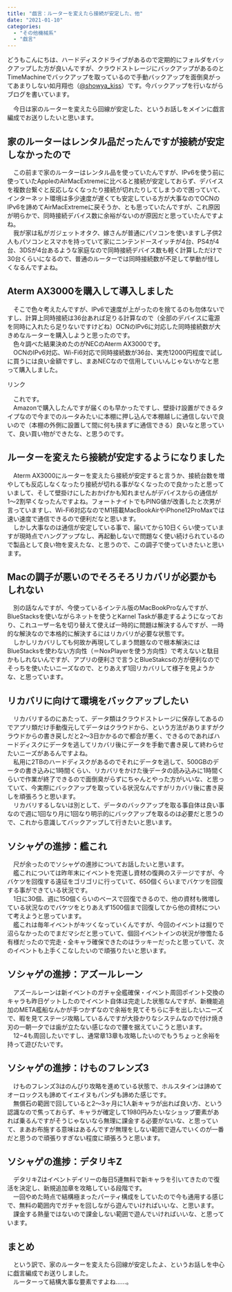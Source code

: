 ```yaml
---
title: "戯言：ルーターを変えたら接続が安定した、他"
date: "2021-01-10"
categories: 
  - "その他機械系"
  - "戯言"
---
```


どうもこんにちは、ハードディスクドライブがあるので定期的にフォルダをバックアップした方が良いんですが、クラウドストレージにバックアップがあるのとTimeMachineでバックアップを取っているので手動バックアップを面倒臭がってあまりしない如月翔也（[@showya\_kiss](http://twitter.com/showya_kiss)）です。今バックアップを行いながらブログを書いています。  
  
　今日は家のルーターを変えたら回線が安定した、というお話しをメインに戯言編成でお送りしたいと思います。  

## 家のルーターはレンタル品だったんですが接続が安定しなかったので

　この前まで家のルーターはレンタル品を使っていたんですが、IPv6を使う前に使っていたAppleのAirMacExtremeに比べると接続が安定しておらず、デバイスを複数台繋ぐと反応しなくなったり接続が切れたりしてしまうので困っていて、インターネット環境は多少速度が遅くても安定している方が大事なのでOCNのIPv6を諦めてAirMacExtremeに戻そうか、とも思っていたんですが、これ原因が明らかで、同時接続デバイス数に余裕がないのが原因だと思っていたんですよね。  
　我が家は私がガジェットオタク、嫁さんが普通にパソコンを使いますし子供2人もパソコンとスマホを持っていて家にニンテンドースイッチが4台、PS4が4台、3DSが4台あるような家庭なので同時接続デバイス数も軽く計算しただけで30台くらいになるので、普通のルーターでは同時接続数が不足して挙動が怪しくなるんですよね。  

## Aterm AX3000を購入して導入しました

　そこで色々考えたんですが、IPv6で速度が上がったのを捨てるのも勿体ないですし、計算上同時接続は36台あれば足りる計算なので（全部のデバイスに電源を同時に入れたら足りないですけどね）OCNのIPv6に対応した同時接続数が大きめなルーターを購入しようと思ったのです。  
　色々調べた結果決めたのがNECのAterm AX3000です。  
　OCNのIPv6対応、Wi-Fi6対応で同時接続数が36台、実売12000円程度で試しに買うには良い金額ですし、まあNECなので信用していいんじゃないかなと思って購入しました。  
<script type="text/javascript">(function(b,c,f,g,a,d,e){b.MoshimoAffiliateObject=a;b[a]=b[a]||function(){arguments.currentScript=c.currentScript||c.scripts[c.scripts.length-2];(b[a].q=b[a].q||[]).push(arguments)};c.getElementById(a)||(d=c.createElement(f),d.src=g,d.id=a,e=c.getElementsByTagName("body")[0],e.appendChild(d))})(window,document,"script","//dn.msmstatic.com/site/cardlink/bundle.js","msmaflink");msmaflink({"n":"NEC 無線LAN Wi-Fi ルーター Wi-Fi 6(11ax)\/AX3000 Atermシリーズ 2ストリーム (5GHz帯 \/ 2.4GHz帯) AM-AX3000HP","b":"Aterm","t":"AM-AX3000HP","d":"https:\/\/m.media-amazon.com","c_p":"\/images\/I","p":["\/41JKQ-AwM-L.jpg","\/51NgUDwni6L.jpg","\/31WWZc9JeEL.jpg","\/517HEw-W1oL.jpg","\/41aMPEj8BoL.jpg","\/41IYBWBTrfL.jpg","\/51spEC9RkEL.jpg"],"u":{"u":"https:\/\/www.amazon.co.jp\/dp\/B089KC4SZF","t":"amazon","r_v":""},"aid":{"amazon":"2093955","rakuten":"2093954","yahoo":"2099557"},"eid":"o8hYx","s":"s"});</script>

リンク

  
　これです。  
　Amazonで購入したんですが届くのも早かったですし、壁掛け設置ができるタイプなので今までのルータみたいに本棚に押し込んで本棚越しに通信しないで良いので（本棚の外側に設置して間に何も挟まずに通信できる）良いなと思っていて、良い買い物ができたな、と思うのです。  

## ルーターを変えたら接続が安定するようになりました

　Aterm AX3000にルーターを変えたら接続が安定すると言うか、接続台数を増やしても反応しなくなったり接続が切れる事がなくなったので良かったと思っていまして、そして壁掛けにしたおかげかも知れませんがデバイスからの通信が1〜2割早くなったんですよね。フォートナイトでもPING値が改善したと次男が言っていますし、Wi-Fi6対応なのでM1搭載MacBookAirやiPhone12ProMaxでは速い速度で通信できるので便利だなと思います。  
　しかし大事なのは通信が安定している事で、届いてから10日くらい使っていますが現時点でハングアップなし、再起動しないで問題なく使い続けられているので製品として良い物を変えたな、と思うので、この調子で使っていきたいと思います。  

## Macの調子が悪いのでそろそろリカバリが必要かもしれない

　別の話なんですが、今使っているインテル版のMacBookProなんですが、BlueStacksを使いながらネットを使うとKarnel Taskが暴走するようになっており、これユーザー名を切り替えて使えば一時的に問題は解決するんですが、一時的な解決なので本格的に解決するにはリカバリが必要な状態です。  
　しかしリカバリしても何故か再現してしまう問題なので根本解決にはBlueStacksを使わない方向性（＝NoxPlayerを使う方向性）で考えないと駄目かもしれないんですが、アプリの便利さで言うとBlueStakcsの方が便利なのでそっちを使いたいニーズなので、とりあえず1回リカバリして様子を見ようかな、と思っています。  

## リカバリに向けて環境をバックアップしたい

　リカバリするのにあたって、データ類はクラウドストレージに保存してあるのでアプリ類だけ手動復元してデータはクラウドから、という方法がありますがクラウドからの書き戻しだと2〜3日かかるので都合が悪く、できるのであればハードディスクにデータを逃してリカバリ後にデータを手動で書き戻して終わらせたいニーズがあるんですよね。  
　私用に2TBのハードディスクがあるのでそれにデータを逃して、500GBのデータの書き込みに1時間くらい、リカバリをかけた後データの読み込みに1時間くらいで作業が終了できるので面倒臭がらずにちゃんとやった方がいいな、と思っていて、今実際にバックアップを取っている状況なんですがリカバリ後に書き戻しを頑張ろうと思います。  
　リカバリするしないは別として、データのバックアップを取る事自体は良い事なので週に1回なり月に1回なり明示的にバックアップを取るのは必要だと思うので、これから意識してバックアップして行きたいと思います。  

## ソシャゲの進捗：艦これ

　尺が余ったのでソシャゲの進捗についてお話したいと思います。  
　艦これについては昨年末にイベントを完遂し資材の復興のステージですが、今バケツを回復する遠征をゴリゴリに行っていて、650個くらいまでバケツを回復する事ができている状況です。  
　1日に30個、週に150個くらいのベースで回復できるので、他の資材も微増している状況なのでバケツをとりあえず1500個まで回復してから他の資材について考えようと思っています。  
　艦これは毎年イベントがキツくなっていくんですが、今回のイベントは掘りで沼らなかったのでまだマシだと思っていて、個回イベントインの状況が惨憺たる有様だったので完走・全キャラ確保できたのはラッキーだったと思っていて、次のイベントも上手くこなしたいので頑張りたいと思います。  

## ソシャゲの進捗：アズールレーン

　アズールレーンは新イベントのガチャ全艦確保・イベント周回ポイント交換のキャラも昨日ゲットしたのでイベント自体は完走した状態なんですが、新機能追加のMETA艦船なんかが手つかずなので余裕を見てそちらに手を出したいニーズで、暇を見てステージ攻略しているんですが大掛かりなシステムなので付け焼き刃の一朝一夕では歯が立たない感じなので腰を据えていこうと思います。  
　12−4も周回したいですし、通常章13章も攻略したいのでもうちょっと余裕を持って遊びたいです。  

## ソシャゲの進捗：けものフレンズ3

　けものフレンズ3はのんびり攻略を進めている状態で、ホルスタインは諦めてオーロックスも諦めてイエイヌもパンダも諦めた感じです。  
　無償石の範囲で回していると2〜3ヶ月に1人新キャラが出れば良い方、という認識なので焦っておらず、キャラが確定して1980円みたいなショップ要素があれば乗るんですがそうじゃないなら無理に課金する必要がないな、と思っていて、まあお布施する意味はあるんですが無理をしない範囲で遊んでいくのが一番だと思うので頑張りすぎない程度に頑張ろうと思います。  

## ソシャゲの進捗：デタリキZ

　デタリキZはイベントデイリーの毎日5連無料で新キャラを引いてきたので復活を決定し、新規追加章を攻略している段階です。  
　一回やめた時点で結構極まったパーティ構成をしていたので今も通用する感じで、無料の範囲内でガチャを回しながら遊んでいければいいな、と思います。  
　課金する熱量ではないので課金しない範囲で遊んでいければいいな、と思っています。  

## まとめ

　という訳で、家のルーターを変えたら回線が安定したよ、というお話しを中心に戯言編成でお送りしました。  
　ルーターって結構大事な要素ですよね……。
